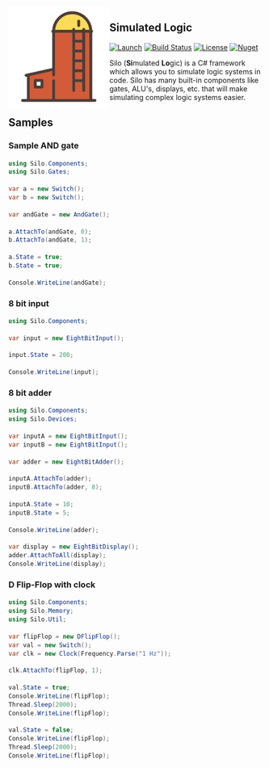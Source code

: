 <img src="assets/logo.png" alt="logo" width="200" align="left"/>

## Simulated Logic

[![Launch](https://img.shields.io/badge/launch-dotnetfiddle-orange.svg)](https://dotnetfiddle.net/bYoTBH)
[![Build Status](https://travis-ci.org/Azer0s/Silo.svg?branch=master)](https://travis-ci.org/Azer0s/Silo)
[![License](https://img.shields.io/badge/license-MIT-brightgreen.svg)](https://github.com/Azer0s/Silo/blob/master/LICENSE)
[![Nuget](https://img.shields.io/nuget/v/Silo.svg?color=blue)](https://nuget.org/packages/Silo/)

Silo (**Si**mulated **Lo**gic) is a C# framework which allows you to simulate logic systems in code. Silo has many built-in components like gates, ALU's, displays, etc. that will make simulating complex logic systems easier.

## Samples

### Sample AND gate

```cs
using Silo.Components;
using Silo.Gates;

var a = new Switch();
var b = new Switch();

var andGate = new AndGate();

a.AttachTo(andGate, 0);
b.AttachTo(andGate, 1);

a.State = true;
b.State = true;

Console.WriteLine(andGate);

```

### 8 bit input

```cs
using Silo.Components;

var input = new EightBitInput();

input.State = 200;

Console.WriteLine(input);
```

### 8 bit adder

```cs
using Silo.Components;
using Silo.Devices;

var inputA = new EightBitInput();
var inputB = new EightBitInput();

var adder = new EightBitAdder();

inputA.AttachTo(adder);
inputB.AttachTo(adder, 8);

inputA.State = 10;
inputB.State = 5;

Console.WriteLine(adder);

var display = new EightBitDisplay();
adder.AttachToAll(display);
Console.WriteLine(display);

```

### D Flip-Flop with clock

```cs
using Silo.Components;
using Silo.Memory;
using Silo.Util;

var flipFlop = new DFlipFlop();
var val = new Switch();
var clk = new Clock(Frequency.Parse("1 Hz"));

clk.AttachTo(flipFlop, 1);

val.State = true;
Console.WriteLine(flipFlop);
Thread.Sleep(2000);
Console.WriteLine(flipFlop);

val.State = false;
Console.WriteLine(flipFlop);
Thread.Sleep(2000);
Console.WriteLine(flipFlop);
```
